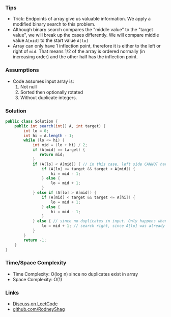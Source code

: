 ### Tips

- Trick: Endpoints of array give us valuable information. We apply a modified binary search to this problem.
- Although binary search compares the "middle value" to the "target value", we will break up the cases differently. We will compare middle value `A[mid]` to the start value `A[lo]`
- Array can only have 1 inflection point, therefore it is either to the left or right of `mid`. That means 1/2 of the array is ordered normally (in increasing order) and the other half has the inflection point.

### Assumptions

- Code assumes input array is:
    1. Not null
    1. Sorted then optionally rotated
    1. Without duplicate integers.

### Solution

```java
public class Solution {
    public int search(int[] A, int target) {
        int lo = 0;
        int hi = A.length - 1;
        while (lo <= hi) {
            int mid = (lo + hi) / 2;
            if (A[mid] == target) {
               return mid;
            }
            if (A[lo] < A[mid]) { // in this case, left side CANNOT have inflection point, and is increasing.
                if (A[lo] <= target && target < A[mid]) {
                    hi = mid - 1;
                } else {
                    lo = mid + 1;
                }
            } else if (A[lo] > A[mid]) {
                if (A[mid] < target && target <= A[hi]) {
                    lo = mid + 1;
                } else {
                    hi = mid - 1;
                }
            } else { // since no duplicates in input. Only happens when array is size <=2, so (lo == mid).
                lo = mid + 1; // search right, since A[lo] was already compared to 'target'.
            }
        }
        return -1;
    }
}
```

### Time/Space Complexity

-  Time Complexity: O(log n) since no duplicates exist in array
- Space Complexity: O(1)

### Links

- [Discuss on LeetCode](https://leetcode.com/problems/search-in-rotated-sorted-array/discuss/304527)
- [github.com/RodneyShag](https://github.com/RodneyShag)
